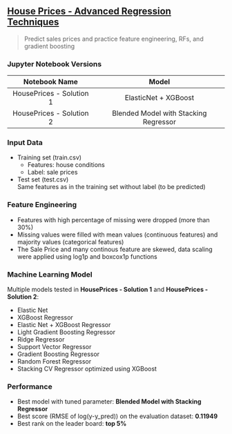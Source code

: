## [House Prices - Advanced Regression Techniques](https://www.kaggle.com/competitions/house-prices-advanced-regression-techniques)
> Predict sales prices and practice feature engineering, RFs, and gradient boosting

### Jupyter Notebook Versions

| Notebook Name            |   Model   |
|         :---:            |   :----:  |
| HousePrices - Solution 1 | ElasticNet + XGBoost |
| HousePrices - Solution 2 | Blended Model with Stacking Regressor |

### Input Data
- Training set (train.csv)
  - Features: house conditions
  - Label: sale prices
- Test set (test.csv)\
  Same features as in the training set without label (to be predicted)

### Feature Engineering
- Features with high percentage of missing were dropped (more than 30%)
- Missing values were filled with mean values (continuous features) and majority values (categorical features)
- The Sale Price and many continous feature are skewed, data scaling were applied using log1p and boxcox1p functions

### Machine Learning Model
Multiple models tested in **HousePrices - Solution 1** and **HousePrices - Solution 2**:
- Elastic Net
- XGBoost Regressor
- Elastic Net + XGBoost Regressor
- Light Gradient Boosting Regressor
- Ridge Regressor
- Support Vector Regressor
- Gradient Boosting Regressor
- Random Forest Regressor
- Stacking CV Regressor optimized using XGBoost

### Performance
- Best model with tuned parameter: **Blended Model with Stacking Regressor**
- Best score (RMSE of log(y-y_pred)) on the evaluation dataset: **0.11949**
- Best rank on the leader board: **top 5%**
